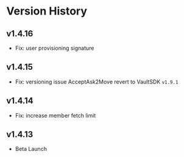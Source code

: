 # Version History

## v1.4.16
- Fix: user provisioning signature

## v1.4.15
- Fix: versioning issue AcceptAsk2Move revert to VaultSDK `v1.9.1`

## v1.4.14
- Fix: increase member fetch limit

## v1.4.13
- Beta Launch
